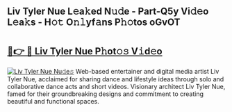 ## Liv Tyler Nue L𝚎a𝚔ed N𝚞𝚍e - Part-Q5y Vi𝚍𝚎o L𝚎a𝚔s - H𝚘𝚝 O𝚗𝚕yf𝚊ns P𝚑𝚘tos oGvOT

# <h2><a href="http://kf354w.oniu.top/?m=Liv+Tyler+Nue">🔗👉 🔴 Liv Tyler Nue P𝚑ot𝚘𝚜 V𝚒d𝚎o</a></h2>

[![Liv Tyler Nue Nu𝚍e𝚜](https://i.imgur.com/0qMVB7G.gif)](http://kf354w.oniu.top/?m=Liv+Tyler+Nue)
Web-based entertainer and digital media artist Liv Tyler Nue, acclaimed for sharing dance and lifestyle ideas through solo and collaborative dance acts and short videos. Visionary architect Liv Tyler Nue, famed for their groundbreaking designs and commitment to creating beautiful and functional spaces.  
